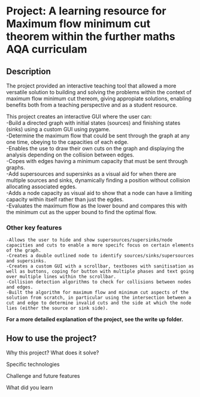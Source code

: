 # Project: A learning resource for Maximum flow minimum cut theorem within the further maths AQA curriculam



## Description 
The project provided an interactive teaching tool that allowed a more versatile solution to building and solving the problems within the context of maximum flow minimum cut thereom, giving appropiate solutions, enabling benefits both from a teaching perspective and as a student resource.

This project creates an interactive GUI where the user can:  
    -Build a directed graph with initial states (sources) and finishing states (sinks) using a custom GUI using pygame.  
    -Determine the maximum flow that could be sent through the graph at any one time, obeying to the capacities of each edge.  
    -Enables the use to draw their own cuts on the graph and displaying the analysis depending on the collision between edges.  
    -Copes with edges having a minimum capacity that must be sent through graphs.  
    -Add supersources and supersinks as a visual aid for when there are multiple sources and sinks, dynamically finding a position without collision allocating associated egdes.  
    -Adds a node capacity as visual aid to show that a node can have a limiting capacity within itself rather than just the egdes.  
    -Evaluates the maximum flow as the lower bound and compares this with the minimum cut as the upper bound to find the optimal flow.  

### Other key features  

    -Allows the user to hide and show supersources/supersinks/node capacities and cuts to enable a more specifc focus on certain elements of the graph.  
    -Creates a double outlined node to identify sources/sinks/supersources and supersinks.  
    -Creates a custom GUI with a scrollbar, textboxes with sanitisation as well as buttons, coping for button with multiple phases and text going over multiple lines within the scrollbar.  
    -Collision detection algorithms to check for collisions between nodes and edges.  
    -Built the algorithm for maximum flow and minimum cut aspects of the solution from scratch, in particular using the intersection between a cut and edge to determine invalid cuts and the side at which the node lies (either the source or sink side).  
 
**For a more detailed explanation of the project, see the write up folder.**

## How to use the project?  

Why this project? What does it solve?

Specific technologies

Challenge and future features

What did you learn